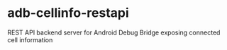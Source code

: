 # adb-cellinfo-restapi
REST API backend server for Android Debug Bridge exposing connected cell information
